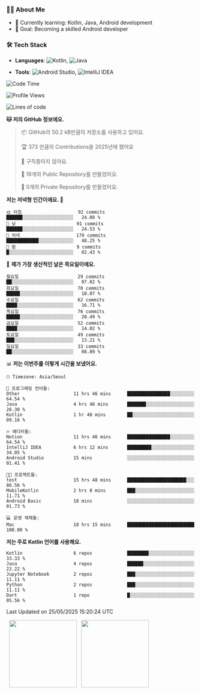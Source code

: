 ### 👨‍💻 About Me
- 🌱 Currently learning: Kotlin, Java, Android development
- 🎯 Goal: Becoming a skilled Android developer

### 🛠 Tech Stack
- **Languages**: ![Kotlin](https://img.shields.io/badge/Kotlin-0095D5?style=flat-square&logo=kotlin&logoColor=white), 
![Java](https://img.shields.io/badge/Java-007396?style=flat-square&logo=coffeescript&logoColor=white)

- **Tools**:
![Android Studio](https://img.shields.io/badge/Android%20Studio-3DDC84?style=flat-square&logo=android-studio&logoColor=white), 
![IntelliJ IDEA](https://img.shields.io/badge/IntelliJ%20IDEA-000000?style=flat-square&logo=intellij-idea&logoColor=white)

<!--START_SECTION:waka-->
![Code Time](http://img.shields.io/badge/Code%20Time-157%20hrs%2032%20mins-blue)

![Profile Views](http://img.shields.io/badge/Profile%20Views-2-blue)

![Lines of code](https://img.shields.io/badge/%EC%A0%80%EB%8A%94%20%EC%97%AC%ED%83%9C%EA%B9%8C%EC%A7%80%20-278.0%20thousand%20%EC%A4%84%EC%9D%98%20%EC%BD%94%EB%93%9C%EB%A5%BC%20%EC%9E%91%EC%84%B1%ED%96%88%EC%96%B4%EC%9A%94.-blue)

**🐱 저의 GitHub 정보에요.** 

> 📦 GitHub의 50.2 kB만큼의 저장소를 사용하고 있어요. 
 > 
> 🏆 373 만큼의 Contributions을 2025년에 했어요
 > 
> 🚫 구직중이지 않아요.
 > 
> 📜 19개의 Public Repository를 만들었어요. 
 > 
> 🔑 0개의 Private Repository를 만들었어요. 
 > 
**저는 저녁형 인간이에요. 🦉** 

```text
🌞 아침                     92 commits          ██████░░░░░░░░░░░░░░░░░░░   24.80 % 
🌆 낮　                     91 commits          ██████░░░░░░░░░░░░░░░░░░░   24.53 % 
🌃 저녁                     179 commits         ████████████░░░░░░░░░░░░░   48.25 % 
🌙 밤　                     9 commits           █░░░░░░░░░░░░░░░░░░░░░░░░   02.43 % 
```
📅 **제가 가장 생산적인 날은 목요일이에요.** 

```text
월요일                      29 commits          ██░░░░░░░░░░░░░░░░░░░░░░░   07.82 % 
화요일                      70 commits          █████░░░░░░░░░░░░░░░░░░░░   18.87 % 
수요일                      62 commits          ████░░░░░░░░░░░░░░░░░░░░░   16.71 % 
목요일                      76 commits          █████░░░░░░░░░░░░░░░░░░░░   20.49 % 
금요일                      52 commits          ████░░░░░░░░░░░░░░░░░░░░░   14.02 % 
토요일                      49 commits          ███░░░░░░░░░░░░░░░░░░░░░░   13.21 % 
일요일                      33 commits          ██░░░░░░░░░░░░░░░░░░░░░░░   08.89 % 
```


📊 **저는 이번주를 이렇게 시간을 보냈어요.** 

```text
🕑︎ Timezone: Asia/Seoul

💬 프로그래밍 언어들: 
Other                    11 hrs 46 mins      ████████████████░░░░░░░░░   64.54 % 
Java                     4 hrs 48 mins       ███████░░░░░░░░░░░░░░░░░░   26.30 % 
Kotlin                   1 hr 40 mins        ██░░░░░░░░░░░░░░░░░░░░░░░   09.16 % 

🔥 에디터들: 
Notion                   11 hrs 46 mins      ████████████████░░░░░░░░░   64.54 % 
IntelliJ IDEA            6 hrs 12 mins       █████████░░░░░░░░░░░░░░░░   34.05 % 
Android Studio           15 mins             ░░░░░░░░░░░░░░░░░░░░░░░░░   01.41 % 

🐱‍💻 프로젝트들: 
test                     15 hrs 48 mins      ██████████████████████░░░   86.56 % 
MobileKotlin             2 hrs 8 mins        ███░░░░░░░░░░░░░░░░░░░░░░   11.71 % 
Android Basic            18 mins             ░░░░░░░░░░░░░░░░░░░░░░░░░   01.73 % 

💻 운영 체제들: 
Mac                      18 hrs 15 mins      █████████████████████████   100.00 % 
```

**저는 주로 Kotlin 언어를 사용해요.** 

```text
Kotlin                   6 repos             ████████░░░░░░░░░░░░░░░░░   33.33 % 
Java                     4 repos             ██████░░░░░░░░░░░░░░░░░░░   22.22 % 
Jupyter Notebook         2 repos             ███░░░░░░░░░░░░░░░░░░░░░░   11.11 % 
Python                   2 repos             ███░░░░░░░░░░░░░░░░░░░░░░   11.11 % 
Dart                     1 repo              █░░░░░░░░░░░░░░░░░░░░░░░░   05.56 % 
```




 Last Updated on 25/05/2025 15:20:24 UTC
<!--END_SECTION:waka-->

<p>
  <img height="180em" src="https://github-readme-stats.vercel.app/api?username=JongHyun070105&show_icons=true&include_all_commits=true&bg_color=0d1117&title_color=ffffff&text_color=c9d1d9&icon_color=79ff97">
  <img height="180em" src="https://github-readme-stats.vercel.app/api/top-langs/?username=JongHyun070105&layout=compact&langs_count=4&bg_color=0d1117&title_color=ffffff&text_color=c9d1d9&hide=php,jupyter%20notebook&hide_repo=EcoStep,mimir,git-session">
</p>
